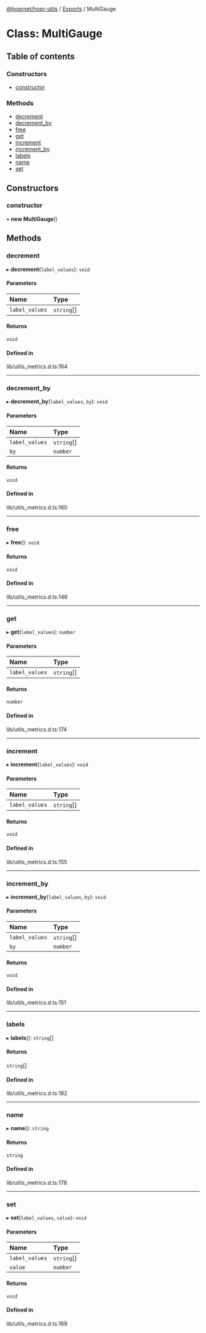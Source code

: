 [@hoprnet/hopr-utils](../README.md) / [Exports](../modules.md) / MultiGauge

# Class: MultiGauge

## Table of contents

### Constructors

- [constructor](MultiGauge.md#constructor)

### Methods

- [decrement](MultiGauge.md#decrement)
- [decrement\_by](MultiGauge.md#decrement_by)
- [free](MultiGauge.md#free)
- [get](MultiGauge.md#get)
- [increment](MultiGauge.md#increment)
- [increment\_by](MultiGauge.md#increment_by)
- [labels](MultiGauge.md#labels)
- [name](MultiGauge.md#name)
- [set](MultiGauge.md#set)

## Constructors

### constructor

• **new MultiGauge**()

## Methods

### decrement

▸ **decrement**(`label_values`): `void`

#### Parameters

| Name | Type |
| :------ | :------ |
| `label_values` | `string`[] |

#### Returns

`void`

#### Defined in

lib/utils_metrics.d.ts:164

___

### decrement\_by

▸ **decrement_by**(`label_values`, `by`): `void`

#### Parameters

| Name | Type |
| :------ | :------ |
| `label_values` | `string`[] |
| `by` | `number` |

#### Returns

`void`

#### Defined in

lib/utils_metrics.d.ts:160

___

### free

▸ **free**(): `void`

#### Returns

`void`

#### Defined in

lib/utils_metrics.d.ts:146

___

### get

▸ **get**(`label_values`): `number`

#### Parameters

| Name | Type |
| :------ | :------ |
| `label_values` | `string`[] |

#### Returns

`number`

#### Defined in

lib/utils_metrics.d.ts:174

___

### increment

▸ **increment**(`label_values`): `void`

#### Parameters

| Name | Type |
| :------ | :------ |
| `label_values` | `string`[] |

#### Returns

`void`

#### Defined in

lib/utils_metrics.d.ts:155

___

### increment\_by

▸ **increment_by**(`label_values`, `by`): `void`

#### Parameters

| Name | Type |
| :------ | :------ |
| `label_values` | `string`[] |
| `by` | `number` |

#### Returns

`void`

#### Defined in

lib/utils_metrics.d.ts:151

___

### labels

▸ **labels**(): `string`[]

#### Returns

`string`[]

#### Defined in

lib/utils_metrics.d.ts:182

___

### name

▸ **name**(): `string`

#### Returns

`string`

#### Defined in

lib/utils_metrics.d.ts:178

___

### set

▸ **set**(`label_values`, `value`): `void`

#### Parameters

| Name | Type |
| :------ | :------ |
| `label_values` | `string`[] |
| `value` | `number` |

#### Returns

`void`

#### Defined in

lib/utils_metrics.d.ts:169
